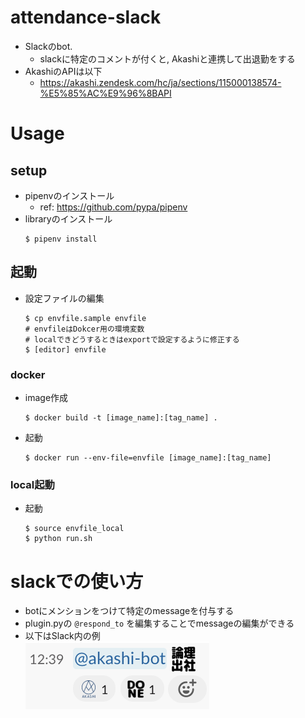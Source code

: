 # attendance-slack

* Slackのbot.
  * slackに特定のコメントが付くと, Akashiと連携して出退勤をする
* AkashiのAPIは以下
  * https://akashi.zendesk.com/hc/ja/sections/115000138574-%E5%85%AC%E9%96%8BAPI

# Usage
## setup
* pipenvのインストール
    * ref: https://github.com/pypa/pipenv
* libraryのインストール
    ```shell
    $ pipenv install
    ```
## 起動
* 設定ファイルの編集
    ```shell
    $ cp envfile.sample envfile
    # envfileはDokcer用の環境変数
    # localできどうするときはexportで設定するように修正する
    $ [editor] envfile
    ```

### docker
* image作成
    ```shell
    $ docker build -t [image_name]:[tag_name] .
    ```
* 起動
    ```shell
    $ docker run --env-file=envfile [image_name]:[tag_name]
    ```
### local起動
* 起動
    ```shell
    $ source envfile_local
    $ python run.sh
    ```

# slackでの使い方

* botにメンションをつけて特定のmessageを付与する
* plugin.pyの `@respond_to` を編集することでmessageの編集ができる
* 以下はSlack内の例  
![出勤の例](/doc/img/shukkin.png)
